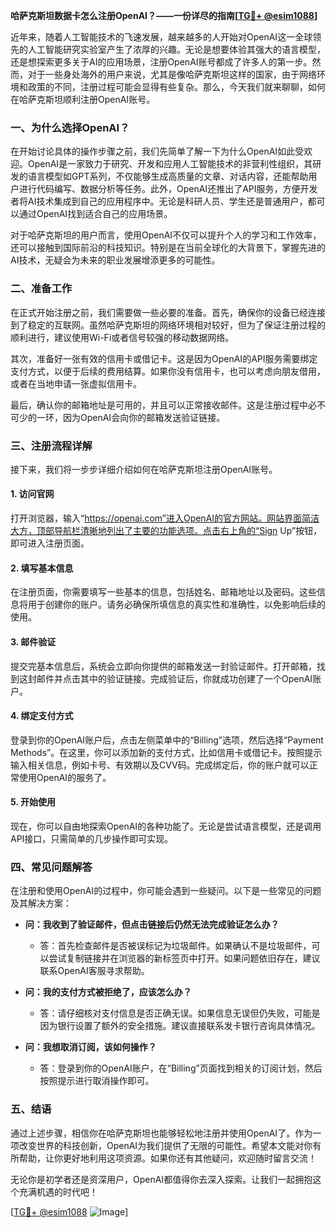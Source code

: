 **哈萨克斯坦数据卡怎么注册OpenAI？——一份详尽的指南[[TG💪+ @esim1088](https://t.me/s/esim1088)]**

近年来，随着人工智能技术的飞速发展，越来越多的人开始对OpenAI这一全球领先的人工智能研究实验室产生了浓厚的兴趣。无论是想要体验其强大的语言模型，还是想探索更多关于AI的应用场景，注册OpenAI账号都成了许多人的第一步。然而，对于一些身处海外的用户来说，尤其是像哈萨克斯坦这样的国家，由于网络环境和政策的不同，注册过程可能会显得有些复杂。那么，今天我们就来聊聊，如何在哈萨克斯坦顺利注册OpenAI账号。

### 一、为什么选择OpenAI？

在开始讨论具体的操作步骤之前，我们先简单了解一下为什么OpenAI如此受欢迎。OpenAI是一家致力于研究、开发和应用人工智能技术的非营利性组织，其研发的语言模型如GPT系列，不仅能够生成高质量的文章、对话内容，还能帮助用户进行代码编写、数据分析等任务。此外，OpenAI还推出了API服务，方便开发者将AI技术集成到自己的应用程序中。无论是科研人员、学生还是普通用户，都可以通过OpenAI找到适合自己的应用场景。

对于哈萨克斯坦的用户而言，使用OpenAI不仅可以提升个人的学习和工作效率，还可以接触到国际前沿的科技知识。特别是在当前全球化的大背景下，掌握先进的AI技术，无疑会为未来的职业发展增添更多的可能性。

### 二、准备工作

在正式开始注册之前，我们需要做一些必要的准备。首先，确保你的设备已经连接到了稳定的互联网。虽然哈萨克斯坦的网络环境相对较好，但为了保证注册过程的顺利进行，建议使用Wi-Fi或者信号较强的移动数据网络。

其次，准备好一张有效的信用卡或借记卡。这是因为OpenAI的API服务需要绑定支付方式，以便于后续的费用结算。如果你没有信用卡，也可以考虑向朋友借用，或者在当地申请一张虚拟信用卡。

最后，确认你的邮箱地址是可用的，并且可以正常接收邮件。这是注册过程中必不可少的一环，因为OpenAI会向你的邮箱发送验证链接。

### 三、注册流程详解

接下来，我们将一步步详细介绍如何在哈萨克斯坦注册OpenAI账号。

#### 1. 访问官网

打开浏览器，输入“https://openai.com”进入OpenAI的官方网站。网站界面简洁大方，顶部导航栏清晰地列出了主要的功能选项。点击右上角的“Sign Up”按钮，即可进入注册页面。

#### 2. 填写基本信息

在注册页面，你需要填写一些基本的信息，包括姓名、邮箱地址以及密码。这些信息将用于创建你的账户。请务必确保所填信息的真实性和准确性，以免影响后续的使用。

#### 3. 邮件验证

提交完基本信息后，系统会立即向你提供的邮箱发送一封验证邮件。打开邮箱，找到这封邮件并点击其中的验证链接。完成验证后，你就成功创建了一个OpenAI账户。

#### 4. 绑定支付方式

登录到你的OpenAI账户后，点击左侧菜单中的“Billing”选项，然后选择“Payment Methods”。在这里，你可以添加新的支付方式，比如信用卡或借记卡。按照提示输入相关信息，例如卡号、有效期以及CVV码。完成绑定后，你的账户就可以正常使用OpenAI的服务了。

#### 5. 开始使用

现在，你可以自由地探索OpenAI的各种功能了。无论是尝试语言模型，还是调用API接口，只需简单的几步操作即可实现。

### 四、常见问题解答

在注册和使用OpenAI的过程中，你可能会遇到一些疑问。以下是一些常见的问题及其解决方案：

- **问：我收到了验证邮件，但点击链接后仍然无法完成验证怎么办？**
  - 答：首先检查邮件是否被误标记为垃圾邮件。如果确认不是垃圾邮件，可以尝试复制链接并在浏览器的新标签页中打开。如果问题依旧存在，建议联系OpenAI客服寻求帮助。

- **问：我的支付方式被拒绝了，应该怎么办？**
  - 答：请仔细核对支付信息是否正确无误。如果信息无误但仍失败，可能是因为银行设置了额外的安全措施。建议直接联系发卡银行咨询具体情况。

- **问：我想取消订阅，该如何操作？**
  - 答：登录到你的OpenAI账户，在“Billing”页面找到相关的订阅计划，然后按照提示进行取消操作即可。

### 五、结语

通过上述步骤，相信你在哈萨克斯坦也能够轻松地注册并使用OpenAI了。作为一项改变世界的科技创新，OpenAI为我们提供了无限的可能性。希望本文能对你有所帮助，让你更好地利用这项资源。如果你还有其他疑问，欢迎随时留言交流！

无论你是初学者还是资深用户，OpenAI都值得你去深入探索。让我们一起拥抱这个充满机遇的时代吧！

[[TG💪+ @esim1088](https://t.me/s/esim1088) ![Image](https://i.postimg.cc/4NQfJmqS/Snipaste-2025-05-13-00-14-12.png)]
